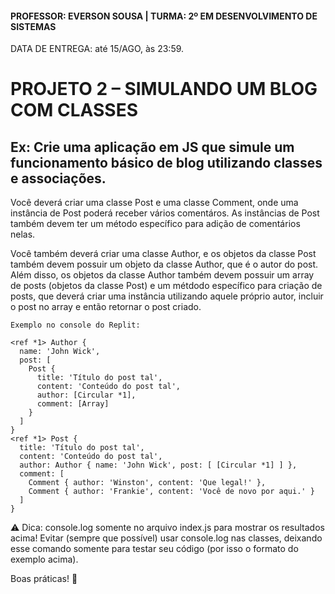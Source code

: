 #### PROFESSOR: EVERSON SOUSA | TURMA: 2º EM DESENVOLVIMENTO DE SISTEMAS

DATA DE ENTREGA: até 15/AGO, às 23:59.
# PROJETO 2 – SIMULANDO UM BLOG COM CLASSES

## Ex: Crie uma aplicação em JS que simule um funcionamento básico de blog utilizando classes e associações.

Você deverá criar uma classe Post e uma classe Comment, onde uma instância de Post poderá receber vários comentáros. As instâncias de Post também devem ter um método específico para adição de comentários nelas.

Você também deverá criar uma classe Author, e os objetos da classe Post também devem possuir um objeto da classe Author, que é o autor do post. Além disso, os objetos da classe Author também devem possuir um array de posts (objetos da classe Post) e um métdodo específico para criação de posts, que deverá criar uma instância utilizando aquele próprio autor, incluir o post no array e então retornar o post criado.

```
Exemplo no console do Replit:

<ref *1> Author {
  name: 'John Wick',
  post: [
    Post {
      title: 'Título do post tal',
      content: 'Conteúdo do post tal',
      author: [Circular *1],
      comment: [Array]
    }
  ]
}
<ref *1> Post {
  title: 'Título do post tal',
  content: 'Conteúdo do post tal',
  author: Author { name: 'John Wick', post: [ [Circular *1] ] },
  comment: [
    Comment { author: 'Winston', content: 'Que legal!' },
    Comment { author: 'Frankie', content: 'Você de novo por aqui.' }
  ]
}
```

⚠️ Dica: console.log somente no arquivo index.js para mostrar os resultados acima! Evitar (sempre que possível) usar console.log nas classes, deixando esse comando somente para testar seu código (por isso o formato do exemplo acima).

Boas práticas! :call_me_hand:
